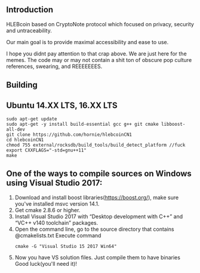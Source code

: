 ## Introduction
HLEBcoin based on CryptoNote protocol which focused on privacy, security and untraceability. 

Our main goal is to provide maximal accessibility and ease to use.

I hope you didnt pay attention to that crap above. We are just here for the memes. The code may or may not contain a shit ton of obscure pop culture references, swearing, and REEEEEEES.

## Building

## Ubuntu 14.XX LTS, 16.XX LTS

```
sudo apt-get update
sudo apt-get -y install build-essential gcc g++ git cmake libboost-all-dev
git clone https://github.com/hornie/hlebcoinCN1
cd hlebcoinCN1
chmod 755 external/rocksdb/build_tools/build_detect_platform //fuck
export CXXFLAGS="-std=gnu++11"
make
```
## One of the ways to compile sources on Windows using Visual Studio 2017:
1. Download and install boost libraries(https://boost.org/), make sure you've installed msvc version 14.1.
2. Get cmake 2.8.6 or higher.
3. Install Visual Studio 2017 with “Desktop development with C++” and “VC++ v140 toolchain” packages.
4. Open the command line, go to the source directory that contains @cmakelists.txt
    Execute command
    ```
    cmake -G "Visual Studio 15 2017 Win64"
    ```
5. Now you have VS solution files. Just compile them to have binaries
  Good luck(you'll need it)!
